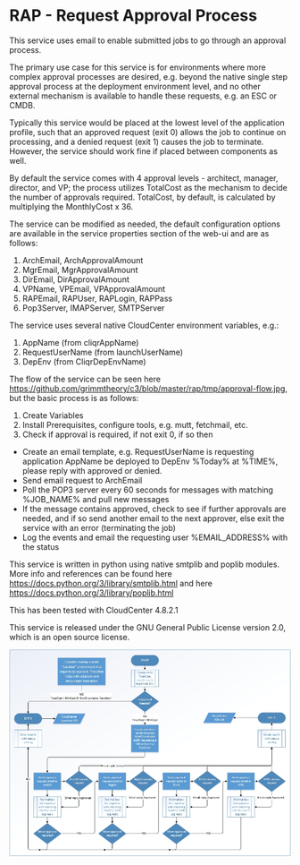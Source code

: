 # RAP - Request Approval Process

This service uses email to enable submitted jobs to go through an approval process.

The primary use case for this service is for environments where more complex approval processes are desired, e.g. beyond the native single step approval process at the deployment environment level, and no other external mechanism is available to handle these requests, e.g. an ESC or CMDB.

Typically this service would be placed at the lowest level of the application profile, such that an approved request (exit 0) allows the job to continue on processing, and a denied request (exit 1) causes the job to terminate.  However, the service should work fine if placed between components as well.

By default the service comes with 4 approval levels - architect, manager, director, and VP; the process utilizes TotalCost as the mechanism to decide the number of approvals required.  TotalCost, by default, is calculated by multiplying the MonthlyCost x 36.

The service can be modified as needed, the default configuration options are available in the service properties section of the web-ui and are as follows:

1. ArchEmail, ArchApprovalAmount
2. MgrEmail, MgrApprovalAmount
3. DirEmail, DirApprovalAmount
4. VPName, VPEmail, VPApprovalAmount
5. RAPEmail, RAPUser, RAPLogin, RAPPass
6. Pop3Server, IMAPServer, SMTPServer

The service uses several native CloudCenter environment variables, e.g.:

1. AppName (from cliqrAppName)
2. RequestUserName (from launchUserName)
3. DepEnv (from CliqrDepEnvName)

The flow of the service can be seen here https://github.com/grimmtheory/c3/blob/master/rap/tmp/approval-flow.jpg, but the basic process is as follows:

1. Create Variables
2. Install Prerequisites, configure tools, e.g. mutt, fetchmail, etc.
3. Check if approval is required, if not exit 0, if so then
* Create an email template, e.g. RequestUserName is requesting application AppName be deployed to DepEnv %Today% at %TIME%, please reply with approved or denied.
* Send email request to ArchEmail
* Poll the POP3 server every 60 seconds for messages with matching %JOB_NAME% and pull new messages
* If the message contains approved, check to see if further approvals are needed, and if so send another email to the next approver, else exit the service with an error (terminating the job)
* Log the events and email the requesting user %EMAIL_ADDRESS% with the status

This service is written in python using native smtplib and poplib modules.  More info and references can be found here https://docs.python.org/3/library/smtplib.html and here https://docs.python.org/3/library/poplib.html

This has been tested with CloudCenter 4.8.2.1

This service is released under the GNU General Public License version 2.0, which is an open source license.

![approval flow](https://raw.githubusercontent.com/grimmtheory/c3/master/rap/tmp/approval-flow.jpg)
